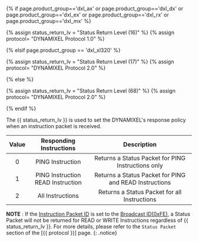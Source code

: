{% if page.product_group=='dxl_ax' or page.product_group=='dxl_dx' or page.product_group=='dxl_ex' or page.product_group=='dxl_rx' or page.product_group=='dxl_mx' %} 

{% assign status_return_lv = "Status Return Level (16)" %}
{% assign protocol= "DYNAMIXEL Protocol 1.0" %}

{% elsif page.product_group == 'dxl_xl320' %}

{% assign status_return_lv = "Status Return Level (17)" %}
{% assign protocol= "DYNAMIXEL Protocol 2.0" %}

{% else %}

{% assign status_return_lv = "Status Return Level (68)" %} <!-- X / MX 2.0  -->
{% assign protocol= "DYNAMIXEL Protocol 2.0" %}

{% endif %}


The {{ status_return_lv }} is used to set the DYNAMIXEL's response policy when an instruction packet is received.

| Value |        Responding Instructions         |                       Description                       |
|:-----:|:--------------------------------------:|:-------------------------------------------------------:|
|   0   |            PING Instruction            |   Returns a Status Packet for PING Instructions only   |
|   1   | PING Instruction<br />READ Instruction | Returns a Status Packet for PING and READ Instructions |
|   2   |            All Instructions            |     Returns a Status Packet for all Instructions      |

**NOTE** : If the [Instruction Packet ID](/docs/en/dxl/protocol2/) is set to the [Broadcast ID(0xFE)](/docs/en/dxl/protocol2/#packet-id), a Status Packet will not be returned for READ or WRITE Instructions regardless of {{ status_return_lv }}. For more details, please refer to the `Status Packet` section of the [{{ protocol }}] page.
{: .notice}